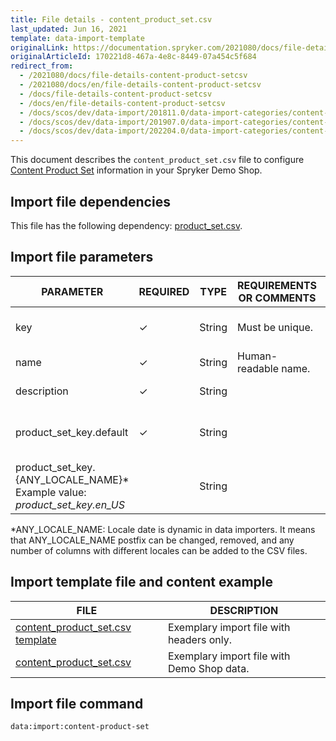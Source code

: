 ```yaml
---
title: File details - content_product_set.csv
last_updated: Jun 16, 2021
template: data-import-template
originalLink: https://documentation.spryker.com/2021080/docs/file-details-content-product-setcsv
originalArticleId: 170221d8-467a-4e8c-8449-07a454c5f684
redirect_from:
  - /2021080/docs/file-details-content-product-setcsv
  - /2021080/docs/en/file-details-content-product-setcsv
  - /docs/file-details-content-product-setcsv
  - /docs/en/file-details-content-product-setcsv
  - /docs/scos/dev/data-import/201811.0/data-import-categories/content-management/file-details-content-product-set.csv.html
  - /docs/scos/dev/data-import/201907.0/data-import-categories/content-management/file-details-content-product-set.csv.html
  - /docs/scos/dev/data-import/202204.0/data-import-categories/content-management/file-details-content-product-set.csv.html
---
```


This document describes the `content_product_set.csv` file to configure [Content Product Set](/docs/pbc/all/content-management-system/navigation-feature-overview.html#content-item) information in your Spryker Demo Shop.

## Import file dependencies

This file has the following dependency: [product_set.csv](/docs/scos/dev/data-import/{{page.version}}/data-import-categories/merchandising-setup/product-merchandising/file-details-product-set.csv.html).



## Import file parameters



| PARAMETER | REQUIRED | TYPE | REQUIREMENTS OR COMMENTS | DESCRIPTION |
| --- | --- | --- | --- | --- |
| key | &check; | String | Must be unique. | Unique identifier of the content. |
| name | &check; | String |	Human-readable name. | Name of the content. |
| description | &check; | String |  | Description of the content. |
| product_set_key.default | &check; | String |  | Default key identifier of the product set. |
| product_set_key.{ANY_LOCALE_NAME}*<br>Example value: *product_set_key.en_US* |  | String |  | Key identifier of the product set, translated |

*ANY_LOCALE_NAME: Locale date is dynamic in data importers. It means that ANY_LOCALE_NAME postfix can be changed, removed, and any number of columns with different locales can be added to the CSV files.



## Import template file and content example



| FILE | DESCRIPTION |
| --- | --- |
| [content_product_set.csv template](https://spryker.s3.eu-central-1.amazonaws.com/docs/Developer+Guide/Back-End/Data+Manipulation/Data+Ingestion/Data+Import/Data+Import+Categories/Content+Management/Template+content_product_set.csv) | Exemplary import file with headers only. |
| [content_product_set.csv](https://spryker.s3.eu-central-1.amazonaws.com/docs/Developer+Guide/Back-End/Data+Manipulation/Data+Ingestion/Data+Import/Data+Import+Categories/Content+Management/content_product_set.csv) | Exemplary import file with Demo Shop data. |


## Import file command

```bash
data:import:content-product-set
```
